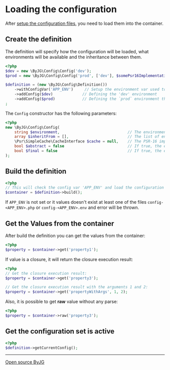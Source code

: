 # Loading the configuration

After [setup the configuration files](setup.md), you need to load them into the container.

## Create the definition

The definition will specify how the configuration will be loaded, what environments will be available and the inheritance between them.

```php
<?php
$dev = new \ByJG\Config\Config('dev');
$prod = new \ByJG\Config\Config('prod', ['dev'], $somePsr16Implementation);

$definition = (new \ByJG\Config\Definition())
    ->withConfigVar('APP_ENV')     // Setup the environment var used to auto select the config. 'APP_ENV' is default.
    ->addConfig($dev)             // Defining the 'dev' environment
    ->addConfig($prod)            // Defining the `prod` environment that inherits from `dev`
;
```

The `Config` constructor has the following parameters:

```php
<?php
new \ByJG\Config\Config(
    string $environment,                              // The environment name
    array $inheritFrom = [],                          // The list of environments to inherit from
    \Psr\SimpleCache\CacheInterface $cache = null,    // The PSR-16 implementation to cache the configuration
    bool $abstract = false                            // If true, the environment will not be used to load the configuration
    bool $final = false                               // If true, the environment cannot be used to inherit from
);
```

## Build the definition

```php
<?php
// This will check the config var 'APP_ENV' and load the configuration from the file config-<APP_ENV>.php and config-<APP_ENV>.env and create the instance `$container`
$container = $definition->build();
```

If `APP_ENV` is not set or it values doesn't exist at least one of the files `config-<APP_ENV>.php` or `config-<APP_ENV>.env` and error will be thrown.

## Get the Values from the container

After build the definition you can get the values from the container:

```php
<?php
$property = $container->get('property1');
```

If value is a closure, it will return the closure execution result:

```php
<?php
// Get the closure execution result:
$property = $container->get('property3');

// Get the closure execution result with the arguments 1 and 2:
$property = $container->get('propertyWithArgs', 1, 2);
```

Also, it is possible to get **raw** value without any parse:

```php
<?php
$property = $container->raw('property3');
```

## Get the configuration set is active

```php
<?php
$definition->getCurrentConfig();
```

----
[Open source ByJG](http://opensource.byjg.com)
